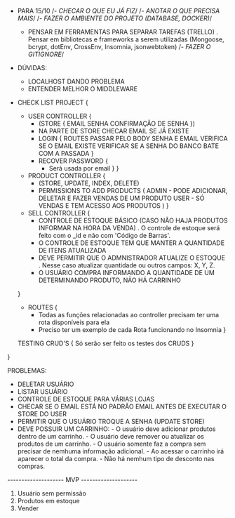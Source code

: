 
- PARA 15/10 
    /*- CHECAR O QUE EU JÁ FIZ*/ 
    /*- ANOTAR O QUE PRECISA MAIS*/ 
    /*- FAZER O AMBIENTE DO PROJETO (DATABASE, DOCKER)*/
    - PENSAR EM FERRAMENTAS PARA SEPARAR TAREFAS (TRELLO)
        . Pensar em bibliotecas e frameworks a serem utilizadas (Mongoose, bcrypt, dotEnv, CrossEnv, Insomnia, jsonwebtoken)
    /*- FAZER O GITIGNORE*/

- DÚVIDAS: 
    - LOCALHOST DANDO PROBLEMA
    - ENTENDER MELHOR O MIDDLEWARE


- CHECK LIST PROJECT {
    - USER CONTROLLER {
        - (STORE {
            EMAIL
            SENHA
            CONFIRMAÇÃO DE SENHA
        })
        - NA PARTE DE STORE CHECAR EMAIL SE JÁ EXISTE
        - LOGIN {
            ROUTES PASSAR PELO BODY SENHA E EMAIL
            VERIFICA SE O EMAIL EXISTE 
            VERIFICAR SE A SENHA DO BANCO BATE COM A PASSADA
        }
        - RECOVER PASSWORD {
            - Será usada por email
        }
    }
    - PRODUCT CONTROLLER {
        - (STORE, UPDATE, INDEX, DELETE)
        - PERMISSIONS TO ADD PRODUCTS (
            ADMIN - PODE ADICIONAR, DELETAR E FAZER VENDAS DE UM PRODUTO
            USER - SÓ VENDAS E TEM ACESSO AOS PRODUTOS
        )
    } 
    - SELL CONTROLLER {
        - CONTROLE DE ESTOQUE BÁSICO (CASO NÃO HAJA PRODUTOS INFORMAR NA HORA DA VENDA)
            . O controle de estoque será feito com o _id e não com 'Código de Barras'.
        - O CONTROLE DE ESTOQUE TEM QUE MANTER A QUANTIDADE DE ITENS ATUALIZADA
        - DEVE PERMITIR QUE O ADMNISTRADOR ATUALIZE O ESTOQUE
            . Nesse caso atualizar quantidade ou outros campos: X, Y, Z.
        - O USUÁRIO COMPRA INFORMANDO A QUANTIDADE DE UM DETERMINANDO PRODUTO, NÃO HÁ CARRINHO       
                  
    }

    - ROUTES {
        - Todas as funções relacionadas ao controller precisam ter uma rota disponíveis para ela
        - Preciso ter um exemplo de cada Rota funcionando no Insomnia
    }

    TESTING CRUD'S {
        Só serão ser feito os testes dos CRUDS
    }
    
}


PROBLEMAS:

- DELETAR USUÁRIO 
- LISTAR USUÁRIO
- CONTROLE DE ESTOQUE PARA VÁRIAS LOJAS
- CHECAR SE O EMAIL ESTÁ NO PADRÃO EMAIL ANTES DE EXECUTAR O STORE DO USER
- PERMITIR QUE O USUÁRIO TROQUE A SENHA (UPDATE STORE)
- DEVE POSSUIR UM CARRINHO:
        - O usuário deve adicionar produtos dentro de um carrinho.
        - O usuário deve remover ou atualizar os produtos de um carrinho.
        - O usuário somente faz a compra sem precisar de nemhuma informação adicional.
        - Ao acessar o carrinho irá aparecer o total da compra.
        - Não há nemhum tipo de desconto nas compras. 


-------------------- MVP --------------------

1. Usuário sem permissão
2. Produtos em estoque 
3. Vender
